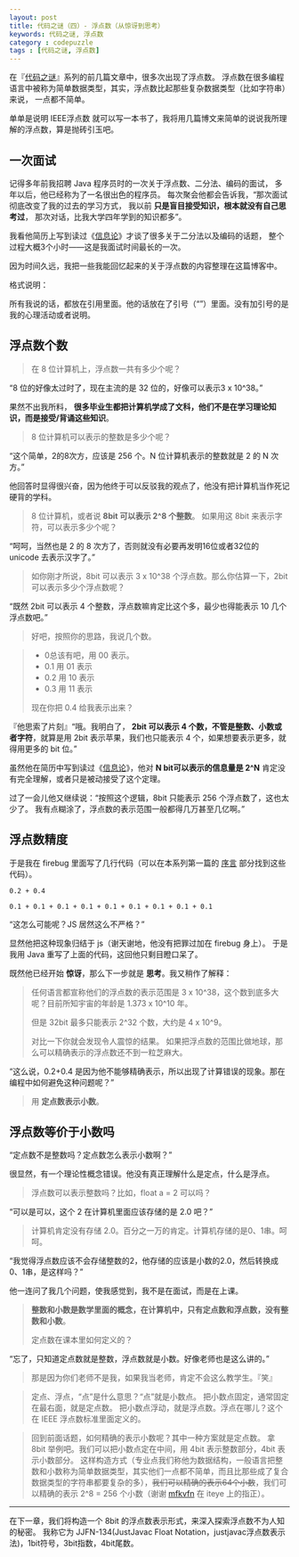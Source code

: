 ```yaml
---
layout: post
title: 代码之谜（四）- 浮点数（从惊讶到思考）
keywords: 代码之谜, 浮点数
category : codepuzzle
tags : [代码之谜, 浮点数]
---
```


在『[代码之谜](https://justjavac.com/codepuzzle/2012/09/25/codepuzzle-introduction.html)』系列的前几篇文章中，很多次出现了浮点数。
浮点数在很多编程语言中被称为简单数据类型，其实，浮点数比起那些复杂数据类型（比如字符串）来说，
一点都不简单。

单单是说明 IEEE浮点数 就可以写一本书了，我将用几篇博文来简单的说说我所理解的浮点数，算是抛砖引玉吧。

## 一次面试

记得多年前我招聘 Java 程序员时的一次关于浮点数、二分法、编码的面试，
多年以后，他已经称为了一名很出色的程序员。
每次聚会他都会告诉我，“那次面试彻底改变了我的过去的学习方式，
我以前 **只是盲目接受知识，根本就没有自己思考过**，
那次对话，比我大学四年学到的知识都多”。

我看他简历上写到读过《[信息论](https://union-click.jd.com/jdc?e=&p=AyIGZRhaFgsaB1MfXRAyEgdSH1IdBxI3EUQDS10iXhBeGlcJDBkNXg9JHU4YDk5ER1xOGRNLGEEcVV8BXURFUFdfC0RVU1JRUy1OVxUCFQNcE14VMnR%2FUUw6S1xkZDxfLHB1TlszaSFme3ILWStaJQITBlYZUhYEEgZlK1sSMkBpja3tzaejG4Gx1MCKhTdUK1sRCxEOUhNaFwEaBFErXBULIlwRWR5OUlVXBytrJQEiN2UbaxYyUGlRS1xFBRZUUEhdEVYXAVQaCxMKFgNTHQlBARpTBktTQTIQBlQfUg%3D%3D)》才谈了很多关于二分法以及编码的话题，
整个过程大概3个小时——这是我面试时间最长的一次。

因为时间久远，我把一些我能回忆起来的关于浮点数的内容整理在这篇博客中。

格式说明：

所有我说的话，都放在引用里面。他的话放在了引号（“”）里面。没有加引号的是我的心理活动或者说明。

## 浮点数个数

> 在 8 位计算机上，浮点数一共有多少个呢？

“8 位的好像太过时了，现在主流的是 32 位的，好像可以表示3 x 10^38。”

果然不出我所料， **很多毕业生都把计算机学成了文科，他们不是在学习理论知识，而是接受/背诵这些知识**。

> 8 位计算机可以表示的整数是多少个呢？

“这个简单，2的8次方，应该是 256 个。N 位计算机表示的整数就是 2 的 N 次方。”

他回答时显得很兴奋，因为他终于可以反驳我的观点了，他没有把计算机当作死记硬背的学科。

> 8 位计算机，或者说 **8bit 可以表示 2^8 个整数**。
> 如果用这 8bit 来表示字符，可以表示多少个呢？

“呵呵，当然也是 2 的 8 次方了，否则就没有必要再发明16位或者32位的 unicode 去表示汉字了。”

> 如你刚才所说，8bit 可以表示 3 x 10^38 个浮点数。那么你估算一下，2bit 可以表示多少个浮点数呢？

“既然 2bit 可以表示 4 个整数，浮点数嘛肯定比这个多，最少也得能表示 10 几个浮点数吧。”

> 好吧，按照你的思路，我说几个数。

> * 0总该有吧，用 00 表示。
> * 0.1 用 01 表示
> * 0.2 用 10 表示
> * 0.3 用 11 表示
>
> 现在你把 0.4 给我表示出来？

『他思索了片刻』“哦。我明白了， **2bit 可以表示 4 个数，不管是整数、小数或者字符**，就算是用 2bit 表示苹果，我们也只能表示 4 个，如果想要表示更多，就得用更多的 bit 位。”

虽然他在简历中写到读过《[信息论](https://www.amazon.cn/gp/product/B0011C5QLE/ref=as_li_ss_tl?ie=UTF8&camp=536&creative=3132&creativeASIN=B0011C5QLE&linkCode=as2&tag=justjavac-23)》，他对 **N bit可以表示的信息量是 2^N** 
肯定没有完全理解，或者只是被动接受了这个定理。

过了一会儿他又继续说：“按照这个逻辑，8bit 只能表示 256 个浮点数了，这也太少了。
我有点糊涂了，浮点数的表示范围一般都得几万甚至几亿啊。”

## 浮点数精度

于是我在 firebug 里面写了几行代码（可以在本系列第一篇的 [序言](https://justjavac.com/codepuzzle/2012/09/25/codepuzzle-introduction.html) 部分找到这些代码）。

    0.2 + 0.4
    
    0.1 + 0.1 + 0.1 + 0.1 + 0.1 + 0.1 + 0.1 + 0.1 + 0.1

“这怎么可能呢？JS 居然这么不严格？”

显然他把这种现象归结于 js（谢天谢地，他没有把罪过加在 firebug 身上）。
于是我用 Java 重写了上面的代码，这回他只剩目瞪口呆了。

既然他已经开始 **惊讶**，那么下一步就是 **思考**。我又稍作了解释：

> 任何语言都宣称他们的浮点数的表示范围是 3 x 10^38，这个数到底多大呢？目前所知宇宙的年龄是 1.373 x 10^10 年。
> 
> 但是 32bit 最多只能表示 2^32 个数，大约是 4 x 10^9。
> 
> 对比一下你就会发现令人震惊的结果。
> 如果把浮点数的范围比做地球，那么可以精确表示的浮点数还不到一粒芝麻大。

“这么说，0.2+0.4 是因为他不能够精确表示，所以出现了计算错误的现象。那在编程中如何避免这种问题呢？”

> 用 **定点数表示小数**。

## 浮点数等价于小数吗

“定点数不是整数吗？定点数怎么表示小数啊？”

很显然，有一个理论性概念错误。他没有真正理解什么是定点，什么是浮点。

> 浮点数可以表示整数吗？比如，float a = 2 可以吗？

“可以是可以，这个 2 在计算机里面应该存储的是 2.0 吧？”

> 计算机肯定没有存储 2.0。百分之一万的肯定。计算机存储的是0、1串。呵呵。

“我觉得浮点数应该不会存储整数的2，他存储的应该是小数的2.0，然后转换成0、1串，是这样吗？”

他一连问了我几个问题，使我感觉到，我不是在面试，而是在上课。

> **整数和小数是数学里面的概念，在计算机中，只有定点数和浮点数，没有整数和小数**。
>
> 定点数在课本里如何定义的？

“忘了，只知道定点数就是整数，浮点数就是小数。好像老师也是这么讲的。”

> 那是因为你们老师不是我，如果我当老师，肯定不会这么教学生。『笑』

> 定点、浮点，“点”是什么意思？“点”就是小数点。
> 把小数点固定，通常固定在最右面，就是定点数。
> 把小数点浮动，就是浮点数。浮点在哪儿？这个在 IEEE 浮点数标准里面定义的。

> 回到前面话题，如何精确的表示小数呢？其中一种方案就是定点数。
拿 8bit 举例吧。我们可以把小数点定在中间，用 4bit 表示整数部分，4bit 表示小数部分。
这样构造方式（专业点我们称他为数据结构，一般语言把整数和小数称为简单数据类型，其实他们一点都不简单，而且比那些成了复合数据类型的字符串都要复杂的多），<del>我们可以精确的表示64个小数</del>，我们可以精确的表示 2^8 = 256 个小数（谢谢 [mfkvfn](https://mfkvfn.iteye.com/) 在 iteye 上的指正）。

------------------------------------

在下一章，我们将构造一个 8bit 的浮点数表示形式，来深入探索浮点数不为人知的秘密。
我称它为 JJFN-134(JustJavac Float Notation，justjavac浮点数表示法)，1bit符号，3bit指数，4bit尾数。

